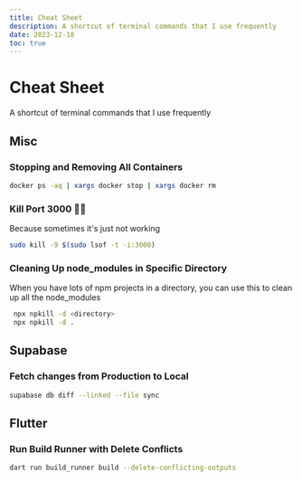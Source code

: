 ```yaml
---
title: Cheat Sheet
description: A shortcut of terminal commands that I use frequently
date: 2023-12-18
toc: true
---
```

# Cheat Sheet
A shortcut of terminal commands that I use frequently
## Misc

### Stopping and Removing All Containers
```bash
docker ps -aq | xargs docker stop | xargs docker rm
```

### Kill Port 3000 🤷🏻
Because sometimes it's just not working
```bash
sudo kill -9 $(sudo lsof -t -i:3000)
```

### Cleaning Up node_modules in Specific Directory
When you have lots of npm projects in a directory, you can use this to clean up all the node_modules
```bash
 npx npkill -d <directory>
 npx npkill -d .
```

## Supabase

### Fetch changes from Production to Local
```bash
supabase db diff --linked --file sync
```

## Flutter

### Run Build Runner with Delete Conflicts
```bash
dart run build_runner build --delete-conflicting-outputs
```